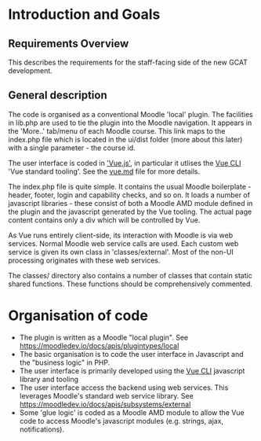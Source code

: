 # Introduction and Goals



## Requirements Overview 

This describes the requirements for the staff-facing side of the new GCAT development.

## General description

The code is organised as a conventional Moodle 'local' plugin. The facilities in lib.php are used to tie the plugin into the Moodle navigation. It appears in the 'More..' tab/menu of each Moodle course. This link maps to the index.php file which is located in the ui/dist folder (more about this later) with a single parameter - the course id. 

The user interface is coded in ['Vue.js'](https://vuejs.org/), in particular it utlises the [Vue CLI](https://cli.vuejs.org/) 'Vue standard tooling'.  See the [vue.md](vue.md) file for more details. 

The index.php file is quite simple. It contains the usual Moodle boilerplate - header, footer, login and capability checks, and so on. It loads a number of javascript libraries - these consist of both a Moodle AMD module defined in the plugin and the javascript generated by the Vue tooling. The actual page content contains only a div which will be controlled by Vue. 

As Vue runs entirely client-side, its interaction with Moodle is via web services. Normal Moodle web service calls are used. Each custom web service is given its own class in 'classes/external'. Most of the non-UI processing originates with these web services. 

The classes/ directory also contains a number of classes that contain static shared functions. These functions should be comprehensively commented. 

# Organisation of code

* The plugin is written as a Moodle "local plugin". See https://moodledev.io/docs/apis/plugintypes/local
* The basic organisation is to code the user interface in Javascript and the "business logic" in PHP.
* The user interface is primarily developed using the [Vue CLI](https://cli.vuejs.org/) javascript library and tooling
* The user interface access the backend using web services. This leverages Moodle's standard web service library. See https://moodledev.io/docs/apis/subsystems/external
* Some 'glue logic' is coded as a Moodle AMD module to allow the Vue code to access Moodle's javascript modules (e.g. strings, ajax, notifications). 


